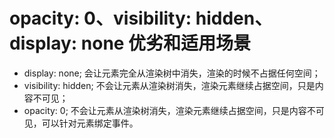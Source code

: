 # opacity: 0、visibility: hidden、display: none 优劣和适用场景

- display: none; 会让元素完全从渲染树中消失，渲染的时候不占据任何空间；
- visibility: hidden; 不会让元素从渲染树消失，渲染元素继续占据空间，只是内容不可见；
- opacity: 0; 不会让元素从渲染树消失，渲染元素继续占据空间，只是内容不可见，可以针对元素绑定事件。